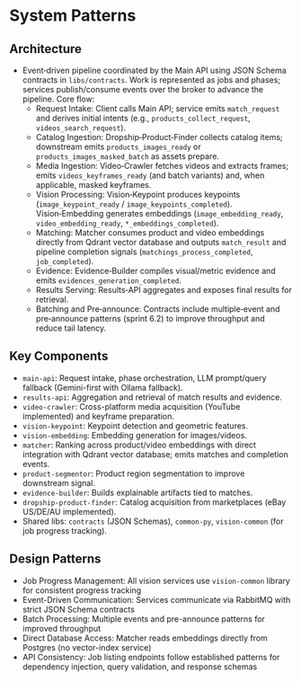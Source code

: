 # System Patterns

## Architecture
- Event‑driven pipeline coordinated by the Main API using JSON Schema contracts in `libs/contracts`. Work is represented as jobs and phases; services publish/consume events over the broker to advance the pipeline. Core flow:
  - Request Intake: Client calls Main API; service emits `match_request` and derives initial intents (e.g., `products_collect_request`, `videos_search_request`).
  - Catalog Ingestion: Dropship‑Product‑Finder collects catalog items; downstream emits `products_images_ready` or `products_images_masked_batch` as assets prepare.
  - Media Ingestion: Video‑Crawler fetches videos and extracts frames; emits `videos_keyframes_ready` (and batch variants) and, when applicable, masked keyframes.
  - Vision Processing: Vision‑Keypoint produces keypoints (`image_keypoint_ready` / `image_keypoints_completed`). Vision‑Embedding generates embeddings (`image_embedding_ready`, `video_embedding_ready`, `*_embeddings_completed`).
  - Matching: Matcher consumes product and video embeddings directly from Qdrant vector database and outputs `match_result` and pipeline completion signals (`matchings_process_completed`, `job_completed`).
  - Evidence: Evidence‑Builder compiles visual/metric evidence and emits `evidences_generation_completed`.
  - Results Serving: Results‑API aggregates and exposes final results for retrieval.
  - Batching and Pre‑announce: Contracts include multiple‑event and pre‑announce patterns (sprint 6.2) to improve throughput and reduce tail latency.

## Key Components
- `main-api`: Request intake, phase orchestration, LLM prompt/query fallback (Gemini-first with Ollama fallback).
- `results-api`: Aggregation and retrieval of match results and evidence.
- `video-crawler`: Cross-platform media acquisition (YouTube implemented) and keyframe preparation.
- `vision-keypoint`: Keypoint detection and geometric features.
- `vision-embedding`: Embedding generation for images/videos.
- `matcher`: Ranking across product/video embeddings with direct integration with Qdrant vector database; emits matches and completion events.
- `product-segmentor`: Product region segmentation to improve downstream signal.
- `evidence-builder`: Builds explainable artifacts tied to matches.
- `dropship-product-finder`: Catalog acquisition from marketplaces (eBay US/DE/AU implemented).
- Shared libs: `contracts` (JSON Schemas), `common-py`, `vision-common` (for job progress tracking).

## Design Patterns
- Job Progress Management: All vision services use `vision-common` library for consistent progress tracking
- Event-Driven Communication: Services communicate via RabbitMQ with strict JSON Schema contracts
- Batch Processing: Multiple events and pre-announce patterns for improved throughput
- Direct Database Access: Matcher reads embeddings directly from Postgres (no vector-index service)
- API Consistency: Job listing endpoints follow established patterns for dependency injection, query validation, and response schemas